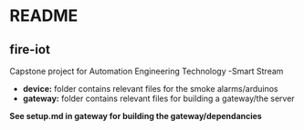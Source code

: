 # README

## fire-iot
Capstone project for Automation Engineering Technology -Smart Stream

* __device:__ folder contains relevant files for the smoke alarms/arduinos
* __gateway:__ folder contains relevant files for building a gateway/the server

**See setup.md in gateway for building the gateway/dependancies**